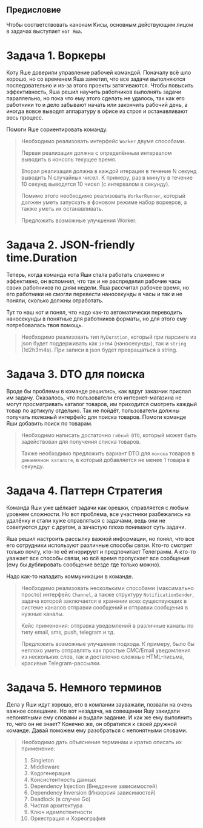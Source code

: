 
## Предисловие

Чтобы соответствовать канонам Кисы, основным действующим лицом в задачах выступает `кот Яша`.

# Задача 1. Воркеры

Коту Яше доверили управление рабочей командой.
Поначалу всё шло хорошо, но со временем Яша заметил, что все задачи выполняются
последовательно и из-за этого проекты затягиваются. Чтобы повысить эффективность,
Яша решил научить работников выполнять задачи параллельно, но пока что ему этого сделать не удалось,
так как его работники то и дело забывают начать или закончить рабочий день, а иногда вовсе выводят
аппаратуру в офисе из строя и останавливают весь процесс.

Помоги Яше сориентировать команду.

> Необходимо реализовать интерфейс `Worker` двумя способами.
> 
> Первая реализация должна с определённым интервалом выводить в консоль текущее время.
> 
> Вторая реализация должна в каждой итерации в течение N секунд выводить N случайных чисел.
> К примеру, раз в минуту в течение 10 секунд выводятся 10 чисел (с интервалом в секунду).
> 
> Помимо этого необходимо реализовать `WorkerRunner`, который должен уметь запускать
> в фоновом режиме набор воркеров, а также уметь их останавливать.
> 
> Предложить возможные улучшения Worker.


# Задача 2. JSON-friendly time.Duration

Теперь, когда команда кота Яши стала работать слаженно и эффективно, он вспомнил, что так и не
распределил рабочие часы своих работников по дням недели. Яша рассчитал рабочее время, но
его работники не смогли перевести наносекунды в часы и так и не поняли, сколько должны отработать.

Тут то наш кот и понял, что надо как-то автоматически переводить наносекунды в понятные для работников
форматы, но для этого ему потребовалась твоя помощь.

> Необходимо реализовать тип `MyDuration`, который при парсинге из json будет поддерживать
> как `int64` (наносекунды), так и `string` (1d2h3m4s).
> При записи в json будет превращаться в string.


# Задача 3. DTO для поиска

Вроде бы проблемы в команде решились, как вдруг заказчик прислал им задачу.
Оказалось, что пользователи его интернет-магазина не могут просматривать каталог товаров, им
приходится смотреть каждый товар по артикулу отдельно. Так не пойдёт, пользователи должны
получать полезный интерфейс для поиска товаров. Помоги команде Яши добавить поиск по товарам.

> Необходимо написать достаточно `гибкий DTO`, который может быть задействован для получения списка товаров.
> 
> Также необходимо предложить вариант DTO для `поиска` товаров в `динамичном каталоге`,
> в который добавляется не менее 1 товара в секунду.


# Задача 4. Паттерн Стратегия

Команда Яши уже щёлкает задачи как орешки, справляется с любым уровнем сложности. Но вот проблема,
все участники разбежались на удалёнку и стали хуже справляться с задачами, ведь они не советуются
друг с другом, а зачастую плохо понимают суть задачи.

Яша решил настроить рассылку важной информации, но понял, что все его сотрудники используют различные
способы связи. Кто-то смотрит только почту, кто-то её игнорирует и предпочитает Телеграмм. А кто-то
уважает все способы связи, но всё время пропускает все сообщения
(ему бы дублировать сообщение везде где только можно).

Надо как-то наладить коммуникации в команде.

> Необходимо реализовать несколькими способами (максимально просто) интерфейс `Channel`,
> а также структуру `NotificationSender`, задача которой заключается в хранении всех существующих
> в системе каналов отправки сообщений и отправки сообщения в нужные каналы.
> 
> Кейс применения: отправка уведомлений в различные каналы по типу email, sms, push, telegram и тд.
> 
> Предложить возможные улучшения подхода. К примеру, было бы неплохо уметь отправлять как
> простые СМС/Email уведомления из нескольких слов, так и достаточно сложные HTML-письма,
> красивые Telegram-рассылки.

# Задача 5. Немного терминов

Дела у Яши идут хорошо, его в компании зауважали, позвали на очень важное совещание.
Но вот незадача, на совещании Яшу закидали непонятными ему словами и выдали задание.
И как же ему выполнить то, чего он не знает? Конечно же, он обратился к своей дружной команде.
Давай поможем ему разобраться с непонятными словами.

> Необходимо дать объяснение терминам и кратко описать их применение:
> 
> 1. Singleton
> 2. Middleware
> 3. Кодогенерация
> 4. Консистентность данных
> 5. Dependency Injection (Внедрение зависимостей)
> 6. Dependency Inversion (Инверсия зависимостей)
> 7. Deadlock (в случае Go)
> 8. Чистая архитектура
> 9. Ключ идемпотентности
> 10. Оркестрация и Хореография
